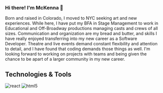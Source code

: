 ### Hi there! I'm McKenna 👋
Born and raised in Colorado, I moved to NYC seeking art and new experiences. While here, I have put my BFA in Stage Management to work in Educational and Off-Broadway productions managing casts and crews of all sizes. Communication and organization are my bread and butter, and skills I have really enjoyed transferring into my new career as a Software Developer. Theatre and live events demand constant flexibility and attention to detail, and I have found that coding demands those things as well. I'm looking forward to working on projects with teams and being given the chance to be apart of a larger community in my new career.

<!--
**mckennakayyy/mckennakayyy** is a ✨ _special_ ✨ repository because its `README.md` (this file) appears on your GitHub profile.

Here are some ideas to get you started:

- 🔭 I’m currently working on ...
- 🌱 I’m currently learning ...
- 👯 I’m looking to collaborate on ...
- 🤔 I’m looking for help with ...
- 💬 Ask me about ...
- 📫 How to reach me: ...
- 😄 Pronouns: ...
- ⚡ Fun fact: ...
-->

## Technologies & Tools
![react](https://img.shields.io/badge/-ReactJs-61DAFB?logo=react&logoColor=white)
![html5](https://img.shields.io/badge/-HTML5-E34F26?logo=html5&logoColor=white)
